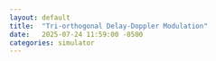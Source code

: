 ```yaml
---
layout: default
title:  "Tri-orthogonal Delay-Doppler Modulation"
date:   2025-07-24 11:59:00 -0500
categories: simulator
---
```


